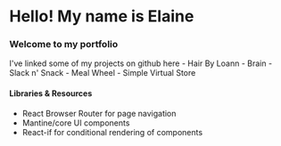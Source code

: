 # Hello! My name is Elaine

### Welcome to my portfolio
  I've linked some of my projects on github here
    - Hair By Loann
    - Brain
    - Slack n' Snack
    - Meal Wheel
    - Simple Virtual Store

#### Libraries & Resources
- React Browser Router for page navigation
- Mantine/core UI components
- React-if for conditional rendering of components